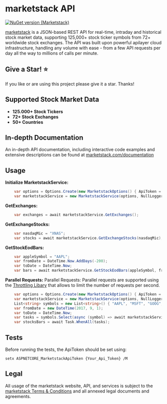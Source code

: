 # marketstack API
[![NuGet version (Marketstack)](https://img.shields.io/nuget/v/Marketstack.svg?style=flat-square)](https://www.nuget.org/packages/Marketstack/)


[marketstack](https://marketstack.com) is a JSON-based REST API for real-time, intraday and historical stock market data, supporting 125,000+ stock ticker symbols from 72+ worldwide stock exchanges. The API was built upon powerful apilayer cloud infrastructure, handling any volume with ease - from a few API requests per day all the way to millions of calls per minute.

## Give a Star! :star:
If you like or are using this project please give it a star. Thanks!

## Supported Stock Market Data

* **125.000+ Stock Tickers**
* **72+ Stock Exchanges**
* **50+ Countries**

## In-depth Documentation

An in-depth API documentation, including interactive code examples and extensive descriptions can be found at [marketstack.com/documentation](https://marketstack.com/documentation)

## Usage

**Initialize MarketstackService:**
```c#
    var options = Options.Create(new MarketstackOptions() { ApiToken = "apiToken"});
    var marketstackService = new MarketstackService(options, NullLogger<MarketstackService>.Instance);    
```

**GetExchanges:**
```c#
    var exchanges = await marketstackService.GetExchanges();
```

**GetExchangeStocks:**
```c#
    var nasdaqMic = "XNAS";
    var stocks = await marketstackService.GetExchangeStocks(nasdaqMic);
```    
    
**GetStockEodBars:**
```c#
    var appleSymbol = "AAPL";
    var fromDate = DateTime.Now.AddDays(-200);
    var toDate = DateTime.Now;
    var bars = await marketstackService.GetStockEodBars(appleSymbol, fromDate, toDate);      
```
**Parallel Requests:**
Parallel Requests: Parallel requests are supported using the [Throttling Libary](https://github.com/orshe4/Throttling) that allows to limit the number of requests per second.

```c#
    var options = Options.Create(new MarketstackOptions() { ApiToken = apiKey, MaxRequestsPerSecond = 3, Https = true });
    var marketstackService = new MarketstackService(options, NullLogger<MarketstackService>.Instance);
    List<string> symbols = new List<string>() { "AAPL", "MSFT", "GOOG", "VOD", "NVDA", "NFLX", "PEP", "NOW", "VEEV", "MOH" };
    var fromDate = new DateTime(2017, 9, 1);
    var toDate = DateTime.Now;
    var tasks = symbols.Select(async (symbol) => await marketstackService.GetStockEodBars(symbol, fromDate, toDate));
    var stocksBars = await Task.WhenAll(tasks);
```

## Tests

Before running the tests, the ApiToken should be set using: 

```
setx ASPNETCORE_MarketstackApiToken {Your_Api_Token} /M
```

## Legal

All usage of the marketstack website, API, and services is subject to the [marketstack Terms & Conditions](https://marketstack.com/terms) and all annexed legal documents and agreements.
